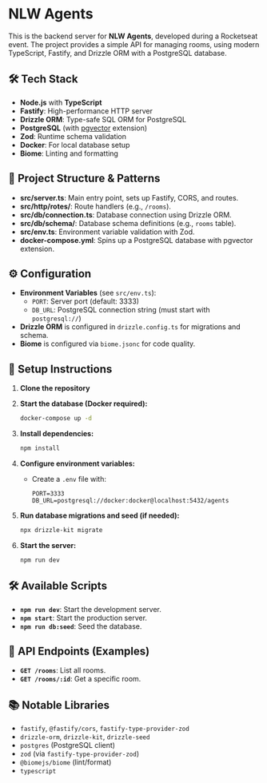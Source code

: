 # NLW Agents

This is the backend server for **NLW Agents**, developed during a Rocketseat event. The project provides a simple API for managing rooms, using modern TypeScript, Fastify, and Drizzle ORM with a PostgreSQL database.

## 🛠️ Tech Stack

- **Node.js** with **TypeScript**
- **Fastify**: High-performance HTTP server
- **Drizzle ORM**: Type-safe SQL ORM for PostgreSQL
- **PostgreSQL** (with [pgvector](https://github.com/pgvector/pgvector) extension)
- **Zod**: Runtime schema validation
- **Docker**: For local database setup
- **Biome**: Linting and formatting

## 📁 Project Structure & Patterns

- **src/server.ts**: Main entry point, sets up Fastify, CORS, and routes.
- **src/http/rotes/**: Route handlers (e.g., `/rooms`).
- **src/db/connection.ts**: Database connection using Drizzle ORM.
- **src/db/schema/**: Database schema definitions (e.g., `rooms` table).
- **src/env.ts**: Environment variable validation with Zod.
- **docker-compose.yml**: Spins up a PostgreSQL database with pgvector extension.

## ⚙️ Configuration

- **Environment Variables** (see `src/env.ts`):
  - `PORT`: Server port (default: 3333)
  - `DB_URL`: PostgreSQL connection string (must start with `postgresql://`)
- **Drizzle ORM** is configured in `drizzle.config.ts` for migrations and schema.
- **Biome** is configured via `biome.jsonc` for code quality.

## 🚀 Setup Instructions

1. **Clone the repository**

2. **Start the database (Docker required):**
   ```sh
   docker-compose up -d
   ```

3. **Install dependencies:**
   ```sh
   npm install
   ```

4. **Configure environment variables:**
   - Create a `.env` file with:
     ```
     PORT=3333
     DB_URL=postgresql://docker:docker@localhost:5432/agents
     ```

5. **Run database migrations and seed (if needed):**
   ```sh
   npx drizzle-kit migrate
   ```

6. **Start the server:**
   ```sh
   npm run dev
   ```

## 🛠️ Available Scripts

- **`npm run dev`**: Start the development server.
- **`npm start`**: Start the production server.
- **`npm run db:seed`**: Seed the database.

## 📡 API Endpoints (Examples)

- **`GET /rooms`**: List all rooms.
- **`GET /rooms/:id`**: Get a specific room.

## 📚 Notable Libraries

- `fastify`, `@fastify/cors`, `fastify-type-provider-zod`
- `drizzle-orm`, `drizzle-kit`, `drizzle-seed`
- `postgres` (PostgreSQL client)
- `zod` (via `fastify-type-provider-zod`)
- `@biomejs/biome` (lint/format)
- `typescript` 